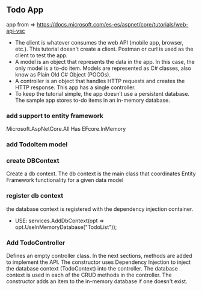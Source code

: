 ## Todo App
app from => https://docs.microsoft.com/es-es/aspnet/core/tutorials/web-api-vsc
- The client is whatever consumes the web API (mobile app, browser, etc.). This tutorial doesn't create a client. Postman or curl is used as the client to test the app.
- A model is an object that represents the data in the app. In this case, the only model is a to-do item. Models are represented as C# classes, also know as Plain Old C# Object (POCOs).
- A controller is an object that handles HTTP requests and creates the HTTP response. This app has a single controller.
- To keep the tutorial simple, the app doesn’t use a persistent database. The sample app stores to-do items in an in-memory database.

### add support to entity framework
Microsoft.AspNetCore.All Has EFcore.InMemory

### add TodoItem model

### create DBContext
Create a db context. The db context is the main class that coordinates Entity Framework functionality for a given data model

### register db context
the database context is registered with the dependency injection container.
- USE: services.AddDbContext<TodoContext>(opt => opt.UseInMemoryDatabase("TodoList"));

### Add TodoController

Defines an empty controller class. In the next sections, methods are added to implement the API.
The constructor uses Dependency Injection to inject the database context (TodoContext) into the controller. The database context is used in each of the CRUD methods in the controller.
The constructor adds an item to the in-memory database if one doesn't exist.